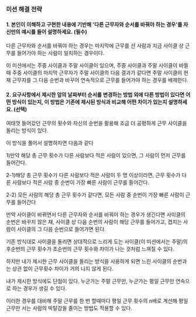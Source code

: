 ### 미션 해결 전략

#### 1. 본인이 이해하고 구현한 내용에 기반해 '다른 근무자와 순서를 바꿔야 하는 경우'를 자신만의 예시를 들어 설명하세요. (필수)

다른 근무자와 순서를 바꿔야 하는 경우는 마지막에 근무를 선 사람과 지금 사이클 상 근무를 들어가야 하는 사람이 일치하는 경우이다.

이 미션에서는 주중 사이클과 주말 사이클이 있으며, 주중 사이클과 주말 사이클이 바뀔 때 주중 사이클의 마지막 근무자가 주말 사이클의 다음 결과가 같다면 주말 사이클의 현재 근무자를 그 다음 순번과 바꾸어 연속적으로 근무를 들어가야 하는 경우를 배제한다.

#### 2. 요구사항에서 제시한 앞의 날짜부터 순서를 변경하는 방법 외에 다른 방법이 있다면 어떤 방식이 있는지, 이 방법은 기존에 제시된 방식과 비교해 어떤 차이가 있는지 설명하세요. (선택)

여태껏 들어갔던 근무의 횟수와 자신의 순번을 활용해 조금 더 공평하게 근무 사이클을 돌리는 방식이 있다.

이 방식을 풀어서 설명하자면 다음과 같다

1)만약 해당 총 근무 횟수가  다른 사람보다 적은 사람이 있으면, 그 사람이 먼저 근무를 들어간다.

2-1)해당 총 근무 횟수가 다른 사람보다 적은 사람이 두 명 이상이라면, 근무 횟수가 다른 사람보다 적은 사람 중 순번이 가장 빠른 사람이 근무를 들어간다.

2-2) 모든 사람의 해당 총 근무 횟수가 같다면, 모든 사람 중 순번이 가장 빠른 사람이 근무를 들어간다

만약 사이클이 바뀌면서 다른 근무자와 순서를 바꿔야 하는 경우가 생긴다면 사이클의 순번은 바꾸지 않은 채, 사이클 상 다음 순번의 사람이 해당 근무를 들어가고, 겹치는 사람이 사이클의 그 다음 순번으로 들어가면 된다.

기존 방식대로 사이클을 돌리면 상대적으로 느리게 도는 사이클(이 미션에서는 주말)의 후순번의 근무 횟수가 초순번의 근무 횟수와 차이가 나는 것처럼 느껴질 수 있다.

하지만 내가 제시한 근무 사이클을 돌리는 방식을 사용하게 되면 느린 사이클의 순번과는 상관 없이 근무횟수 차이가 거의 나지 않게 된다.

내가 제시한 방식에도 단점이 있다. 누군가는 주말 근무만, 누군가는 평일 근무만 연속으로 하는 경우가 생길 수 있다.

이러한 경우를 대비해 주말 근무를 한 번 할때마다 평일 근무 횟수의 n배로 계산해 평일 근무만 서는 사람의 박탈감을 줄이는 방법도 적용할 수 있다.